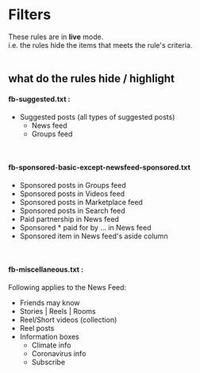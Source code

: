 # Filters #

These rules are in __live__ mode.
<br />
i.e. the rules hide the items that meets the rule's criteria.
<br />
<br />
## what do the rules hide / highlight ##
#### fb-suggested.txt : ####
- Suggested posts (all types of suggested posts)
  - News feed
  - Groups feed
<br />

#### fb-sponsored-basic-except-newsfeed-sponsored.txt ####
- Sponsored posts in Groups feed 
- Sponsored posts in Videos feed
- Sponsored posts in Marketplace feed
- Sponsored posts in Search feed
- Paid partnership in News feed
- Sponsored * paid for by ... in News feed
- Sponsored item in News feed's aside column
<br />



#### fb-miscellaneous.txt : ####
Following applies to the News Feed:
- Friends may know
- Stories | Reels | Rooms
- Reel/Short videos (collection)
- Reel posts
- Information boxes
  - Climate info
  - Coronavirus info
  - Subscribe
